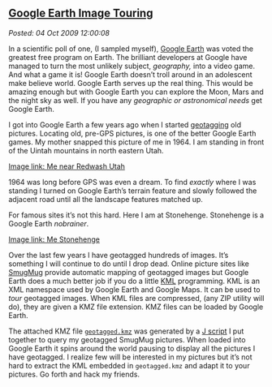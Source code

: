  
[Google Earth Image Touring](http://bakerjd99.wordpress.com/2009/10/04/google-earth-image-touring/)
---------------------------------------------------------------------------------------------------

*Posted: 04 Oct 2009 12:00:08*

In a scientific poll of one, (I sampled myself), [Google
Earth](http://earth.google.com/) was voted the greatest free program on
Earth. The brilliant developers at Google have managed to turn the most
unlikely subject, *geography,* into a video game. And what a game it is!
Google Earth doesn’t troll around in an adolescent make believe world.
Google Earth serves up the real thing. This would be amazing enough but
with Google Earth you can explore the Moon, Mars and the night sky as
well. If you have any *geographic or astronomical needs* get Google
Earth.

I got into Google Earth a few years ago when I started
[geotagging](http://en.wikipedia.org/wiki/Geotagging) old pictures.
Locating old, pre-GPS pictures, is one of the better Google Earth games.
My mother snapped this picture of me in 1964. I am standing in front of
the Uintah mountains in north eastern Utah.

[Image link: Me near Redwash Utah](http://conceptcontrol.smugmug.com/People/The-Way-We-Were/me-redwash-unitah-mountains/473523331_SUqr7-S-3.jpg)

1964 was long before GPS was even a dream. To find *exactly* where I was
standing I turned on Google Earth’s terrain feature and slowly followed
the adjacent road until all the landscape features matched up.

For famous sites it’s not this hard. Here I am at Stonehenge. Stonehenge
is a Google Earth *nobrainer*.

[Image link: Me Stonehenge](http://conceptcontrol.smugmug.com/Themes/Diaries/Been-There-Done-That-1/me-at-stonehenge-england/481349840_2EJHN-S.jpg)

Over the last few years I have geotagged hundreds of images. It’s
something I will continue to do until I drop dead. Online picture sites
like [SmugMug](http://www.smugmug.com/) provide automatic mapping of
geotagged images but Google Earth does a much better job if you do a
little
[KML](http://code.google.com/apis/kml/documentation/kml\_tut.html)
programming. KML is an XML namespace used by Google Earth and Google
Maps. It can be used to *tour* geotagged images. When KML files are
compressed, (any ZIP utility will do), they are given a KMZ file
extension. KMZ files can be loaded by Google Earth.

The attached KMZ file
[`geotagged.kmz`](http://www.box.net/shared/xha0totm6f) was generated by
a [J script](http://www.box.net/shared/vhog7606hy) I put together to
query my geotagged SmugMug pictures. When loaded into Google Earth it
spins around the world pausing to display all the pictures I have
geotagged. I realize few will be interested in my pictures but it’s not
hard to extract the KML embedded in `geotagged.kmz` and adapt it to your
pictures. Go forth and hack my friends.
